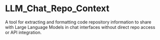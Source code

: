 # LLM_Chat_Repo_Context
A tool for extracting and formatting code repository information to share with Large Language Models in chat interfaces without direct repo access or API integration.
